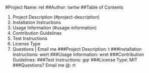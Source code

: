 #Project Name: ret
##Author: twrtw
##Table of Contents
1. Project Description (#project-description)
2. Installation Instructions
3. Usage Information (#usage-information)
4. Contribution Guidelines
5. Test Instructions
6. License Type
7. Questions | Email me
###Project Description: t
###Installation Instructions: wert
###Usage Information: wret
###Contribution Guidelines: 
###Test Instructions: gqr
###License Type: MIT
###Questions? Email me @: rt
